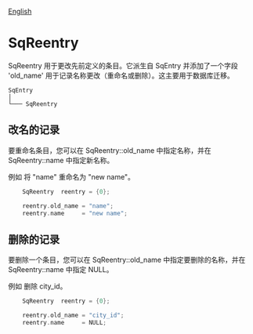 [English](SqReentry.md)

# SqReentry

SqReentry 用于更改先前定义的条目。它派生自 SqEntry 并添加了一个字段 'old_name' 用于记录名称更改（重命名或删除）。这主要用于数据库迁移。

	SqEntry
	│
	└─── SqReentry

## 改名的记录

要重命名条目，您可以在 SqReentry::old_name 中指定名称，并在 SqReentry::name 中指定新名称。  
  
例如 将 "name" 重命名为 "new name"。

```c
	SqReentry  reentry = {0};

	reentry.old_name = "name";
	reentry.name     = "new name";
```

## 删除的记录

要删除一个条目，您可以在 SqReentry::old_name 中指定要删除的名称，并在 SqReentry::name 中指定 NULL。  
  
例如 删除 city_id。

```c
	SqReentry  reentry = {0};

	reentry.old_name = "city_id";
	reentry.name     = NULL;
```
